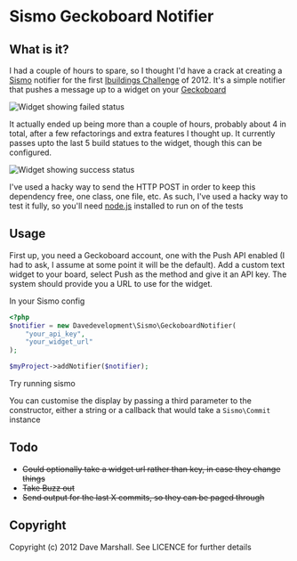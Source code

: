 Sismo Geckoboard Notifier
=========================

What is it?
-----------

I had a couple of hours to spare, so I thought I'd have a crack at creating a
[Sismo](https://github.com/fabpot/Sismo) notifier for the first [Ibuildings
Challenge](http://ibuildings.com/challenge) of 2012. It's a simple notifier that
pushes a message up to a widget on your [Geckoboard](http://geckoboard.com)

![Widget showing failed status](http://i.imgur.com/9LYKM.png)

It actually ended up being more than a couple of hours, probably about 4 in
total, after a few refactorings and extra features I thought up. It currently
passes upto the last 5 build statues to the widget, though this can be
configured.

![Widget showing success status](http://i.imgur.com/KXtPh.png)

I've used a hacky way to send the HTTP POST in order to keep this dependency
free, one class, one file, etc. As such, I've used a hacky way to test it fully,
so you'll need [node.js](http://nodejs.org) installed to run on of the tests


Usage
-----

First up, you need a Geckoboard account, one with the Push API enabled (I had to
ask, I assume at some point it will be the default). Add a custom text widget to
your board, select Push as the method and give it an API key. The system should
provide you a URL to use for the widget.

In your Sismo config

``` php
<?php
$notifier = new Davedevelopment\Sismo\GeckoboardNotifier(
    "your_api_key", 
    "your_widget_url"
); 

$myProject->addNotifier($notifier);

```

Try running sismo

You can customise the display by passing a third parameter to the constructor,
either a string or a callback that would take a `Sismo\Commit` instance

Todo
----

* <del>Could optionally take a widget url rather than key, in case they change things</del>
* <del>Take Buzz out</del>
* <del>Send output for the last X commits, so they can be paged through</del>

Copyright
---------

Copyright (c) 2012 Dave Marshall. See LICENCE for further details
